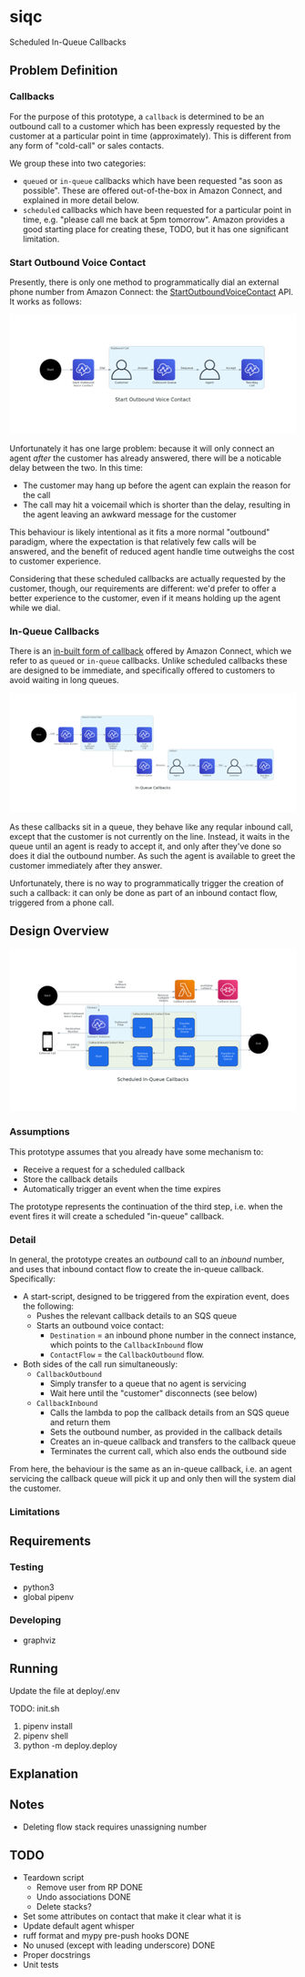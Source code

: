 # siqc
Scheduled In-Queue Callbacks

## Problem Definition

### Callbacks

For the purpose of this prototype, a `callback` is determined to be an outbound call to a customer which has been expressly requested by the customer at a particular point in time (approximately). This is different from any form of "cold-call" or sales contacts.

We group these into two categories:
* `queued` or `in-queue` callbacks which have been requested "as soon as possible".  These are offered out-of-the-box in Amazon Connect, and explained in more detail below.
* `scheduled` callbacks which have been requested for a particular point in time, e.g. "please call me back at 5pm tomorrow". Amazon provides a good starting place for creating these, TODO, but it has one significant limitation.

### Start Outbound Voice Contact

Presently, there is only one method to programmatically dial an external phone number from Amazon Connect: the [StartOutboundVoiceContact](https://docs.aws.amazon.com/connect/latest/APIReference/API_StartOutboundVoiceContact.html) API.  It works as follows:

![Start Outbound Voide Contact](docs/sovc.png)

Unfortunately it has one large problem: because it will only connect an agent *after* the customer has already answered, there will be a noticable delay between the two. In this time:
* The customer may hang up before the agent can explain the reason for the call
* The call may hit a voicemail which is shorter than the delay, resulting in the agent leaving an awkward message for the customer

This behaviour is likely intentional as it fits a more normal "outbound" paradigm, where the expectation is that relatively few calls will be answered, and the benefit of reduced agent handle time outweighs the cost to customer experience.

Considering that these scheduled callbacks are actually requested by the customer, though, our requirements are different: we'd prefer to offer a better experience to the customer, even if it means holding up the agent while we dial.

### In-Queue Callbacks

There is an [in-built form of callback](https://docs.aws.amazon.com/connect/latest/adminguide/setup-queued-cb.html) offered by Amazon Connect, which we refer to as `queued` or `in-queue` callbacks.  Unlike scheduled callbacks these are designed to be immediate, and specifically offered to customers to avoid waiting in long queues.

![In-Queue Callbacks](docs/iqc.png)

As these callbacks sit in a queue, they behave like any reqular inbound call, except that the customer is not currently on the line.  Instead, it waits in the queue until an agent is ready to accept it, and only after they've done so does it dial the outbound number.  As such the agent is available to greet the customer immediately after they answer.

Unfortunately, there is no way to programmatically trigger the creation of such a callback: it can only be done as part of an inbound contact flow, triggered from a phone call.

## Design Overview
![Scheduled In-Queue Callbacks](docs/siqc.png)

### Assumptions

This prototype assumes that you already have some mechanism to:
* Receive a request for a scheduled callback
* Store the callback details
* Automatically trigger an event when the time expires

The prototype represents the continuation of the third step, i.e. when the event fires it will create a scheduled "in-queue" callback.

### Detail

In general, the prototype creates an *outbound* call to an *inbound* number, and uses that inbound contact flow to create the in-queue callback.  Specifically:

* A start-script, designed to be triggered from the expiration event, does the following:
  * Pushes the relevant callback details to an SQS queue
  * Starts an outbound voice contact:
    * `Destination` = an inbound phone number in the connect instance, which points to the `CallbackInbound` flow
    * `ContactFlow` = the `CallbackOutbound` flow.
* Both sides of the call run simultaneously:
  * `CallbackOutbound`
    * Simply transfer to a queue that no agent is servicing
    * Wait here until the "customer" disconnects (see below)
  * `CallbackInbound`
    * Calls the lambda to pop the callback details from an SQS queue and return them
    * Sets the outbound number, as provided in the callback details
    * Creates an in-queue callback and transfers to the callback queue
    * Terminates the current call, which also ends the outbound side

From here, the behaviour is the same as an in-queue callback, i.e. an agent servicing the callback queue will pick it up and only then will the system dial the customer.

### Limitations

## Requirements

### Testing
* python3
* global pipenv

### Developing
* graphviz

## Running

Update the file at deploy/.env

TODO: init.sh

1. pipenv install
1. pipenv shell
1. python -m deploy.deploy


## Explanation


## Notes

* Deleting flow stack requires unassigning number

## TODO

* Teardown script
  * Remove user from RP DONE
  * Undo associations DONE
  * Delete stacks?
* Set some attributes on contact that make it clear what it is
* Update default agent whisper
* ruff format and mypy pre-push hooks DONE
* No unused (except with leading underscore) DONE
* Proper docstrings
* Unit tests